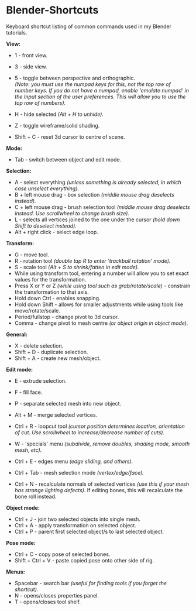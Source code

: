 # Blender-Shortcuts
Keyboard shortcut listing of common commands used in my Blender tutorials.

**View:**  
* 1 - front view.  
* 3 - side view.  
* 5 - toggle between perspective and orthographic.  
*(Note: you must use the numpad keys for this, not the top row of number keys. If you do not have a numpad, enable 'emulate numpad' in the Input section of the user preferences. This will allow you to use the top row of numbers).*

* H - hide selected *(Alt + H to unhide).*
* Z - toggle wireframe/solid shading.  
* Shift + C - reset 3d cursor to centre of scene.

**Mode:**
* Tab - switch between object and edit mode.  

**Selection:**  
* A - select everything *(unless something is already selected, in which case unselect everything).*
* B + left mouse drag - box selection *(middle mouse drag deselects instead).*
* C + left mouse drag - brush selection tool *(middle mouse drag deselects instead. Use scrollwheel to change brush size).*
* L - selects all vertices joined to the one under the cursor *(hold down Shift to deselect instead).*
* Alt + right click - select edge loop.
  
**Transform:**
* G - move tool.  
* R - rotation tool *(double tap R to enter 'trackball rotation' mode).*
* S - scale tool *(Alt + S to shrink/fatten in edit mode).*  
* While using transform tool, entering a number will allow you to set exact values for the transformation.
* Press X or Y or Z *(while using tool such as grab/rotate/scale)* - constrain the transformation to that axis.  
* Hold down Ctrl - enables snapping.  
* Hold down Shift - allows for smaller adjustments while using tools like move/rotate/scale.  
* Period/fullstop - change pivot to 3d cursor.
* Comma - change pivot to mesh centre *(or object origin in object mode).*
  
**General:**
* X - delete selection. 
* Shift + D - duplicate selection.
* Shift + A - create new mesh/object.
  
**Edit mode:**
* E - extrude selection.
* F - fill face.
* P - separate selected mesh into new object.

* Alt + M - merge selected vertices. 
* Ctrl + R - loopcut tool *(cursor position determines location, orientation of cut. Use scrollwheel to increase/decrease number of cuts).* 

* W - 'specials' menu *(subdivide, remove doubles, shading mode, smooth mesh, etc).*  
* Ctrl + E - edges menu *(edge sliding, and others).* 
* Ctrl + Tab - mesh selection mode *(vertex/edge/face).*
* Ctrl + N - recalculate normals of selected vertices *(use this if your mesh has strange lighting defects).*
If editing bones, this will recalculate the bone roll instead.

**Object mode:**
* Ctrl + J - join two selected objects into single mesh.
* Ctrl + A - apply transformation on selected object.
* Ctrl + P - parent first selected object/s to last selected object.

**Pose mode:**
* Ctrl + C - copy pose of selected bones.
* Shift + Ctrl + V - paste copied pose onto other side of rig.

**Menus:**  
* Spacebar - search bar *(useful for finding tools if you forget the shortcut).*
* N - opens/closes properties panel.  
* T - opens/closes tool shelf.  

